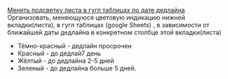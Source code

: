 [Менять подсветку листа в гугл таблицах по дате дедлайна](https://kwork.ru/projects/2591897/view)  
Организовать, меняющуюся цветовую индикацию нижней вкладки(листа), в гугл таблицах (google Sheets) , 
в зависимости от ближайшей даты дедлайна в конкретном столбце этой вкладки(листа)  
 - Тёмно-красный - дедлайн просрочен  
 - Красный - до дедлай7 день  
 - Жёлтый - до дедлайна 2-5 дней  
 - Зеленый - до дедлайна больше 5 дней.  
